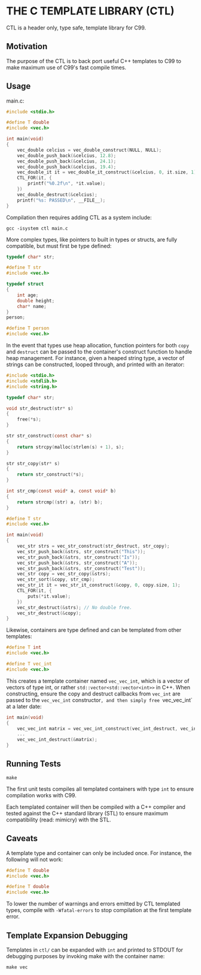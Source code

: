 # THE C TEMPLATE LIBRARY (CTL)

CTL is a header only, type safe, template library for C99.

## Motivation

The purpose of the CTL is to back port useful C++
templates to C99 to make maximum use of C99's fast compile times.

## Usage

main.c:

```C
#include <stdio.h>

#define T double
#include <vec.h>

int main(void)
{
    vec_double celcius = vec_double_construct(NULL, NULL);
    vec_double_push_back(&celcius, 12.8);
    vec_double_push_back(&celcius, 24.1);
    vec_double_push_back(&celcius, 19.4);
    vec_double_it it = vec_double_it_construct(&celcius, 0, it.size, 1);
    CTL_FOR(it, {
        printf("%0.2f\n", *it.value);
    })
    vec_double_destruct(&celcius);
    printf("%s: PASSED\n", __FILE__);
}
```

Compilation then requires adding CTL as a system include:

    gcc -isystem ctl main.c

More complex types, like pointers to built in types or structs,
are fully compatible, but must first be type defined:

```C
typedef char* str;

#define T str
#include <vec.h>

typedef struct
{
    int age;
    double height;
    char* name;
}
person;

#define T person
#include <vec.h>
```

In the event that types use heap allocation, function pointers
for both `copy` and `destruct` can be passed to the container's
construct function to handle heap management. For instance,
given a heaped string type, a vector of strings can be constructed,
looped through, and printed with an iterator:


```C
#include <stdio.h>
#include <stdlib.h>
#include <string.h>

typedef char* str;

void str_destruct(str* s)
{
    free(*s);
}

str str_construct(const char* s)
{
    return strcpy(malloc(strlen(s) + 1), s);
}

str str_copy(str* s)
{
    return str_construct(*s);
}

int str_cmp(const void* a, const void* b)
{
    return strcmp((str) a, (str) b);
}

#define T str
#include <vec.h>

int main(void)
{
    vec_str strs = vec_str_construct(str_destruct, str_copy);
    vec_str_push_back(&strs, str_construct("This"));
    vec_str_push_back(&strs, str_construct("Is"));
    vec_str_push_back(&strs, str_construct("A"));
    vec_str_push_back(&strs, str_construct("Test"));
    vec_str copy = vec_str_copy(&strs);
    vec_str_sort(&copy, str_cmp);
    vec_str_it it = vec_str_it_construct(&copy, 0, copy.size, 1);
    CTL_FOR(it, {
        puts(*it.value);
    })
    vec_str_destruct(&strs); // No double free.
    vec_str_destruct(&copy);
}
```

Likewise, containers are type defined and can be templated
from other templates:

```C
#define T int
#include <vec.h>

#define T vec_int
#include <vec.h>
```

This creates a template container named `vec_vec_int`, which is
a vector of vectors of type int, or rather `std::vector<std::vector<int>>`
in C++. When constructing, ensure the copy and destruct callbacks from `vec_int` are passed
to the `vec_vec_int` constructor`, and then simply free `vec_vec_int` at a later date:

```C
int main(void)
{
    vec_vec_int matrix = vec_vec_int_construct(vec_int_destruct, vec_int_copy);
    ...
    vec_vec_int_destruct(&matrix);
}
```

## Running Tests

    make

The first unit tests compiles all templated containers with type
`int` to ensure compilation works with C99.

Each templated container will then be compiled with a C++ compiler
and tested against the C++ standard library (STL) to ensure maximum
compatibility (read: mimicry) with the STL.

## Caveats

A template type and container can only be included once. For instance,
the following will not work:

```C
#define T double
#include <vec.h>

#define T double
#include <vec.h>
```

To lower the number of warnings and errors emitted by CTL templated types,
compile with `-Wfatal-errors` to stop compilation at the first template error.

## Template Expansion Debugging

Templates in `ctl/` can be expanded with `int` and printed to STDOUT for debugging
purposes by invoking make with the container name:

    make vec
